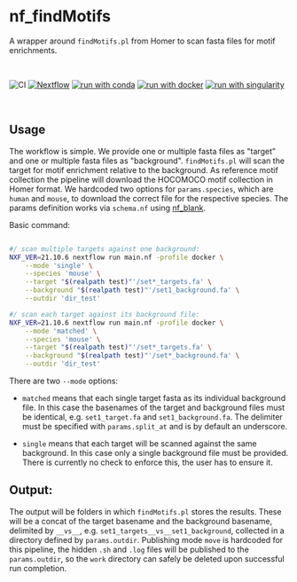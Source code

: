 # nf_findMotifs

A wrapper around `findMotifs.pl` from Homer to scan fasta files for motif enrichments.

<br>

![CI](https://github.com/ATpoint/nf_findMotifs/actions/workflows/CI.yml/badge.svg)
[![Nextflow](https://img.shields.io/badge/nextflow-%3E%3D21.10.6-green)](https://www.nextflow.io/)
[![run with conda](http://img.shields.io/badge/run%20with-conda-3EB049?labelColor=000000&logo=anaconda)](https://docs.conda.io/en/latest/)
[![run with docker](https://img.shields.io/badge/run%20with-docker-0db7ed?labelColor=000000&logo=docker)](https://www.docker.com/)
[![run with singularity](https://img.shields.io/badge/run%20with-singularity-1d355c.svg?labelColor=000000)](https://sylabs.io/docs/)

<br>

## Usage

The workflow is simple. We provide one or multiple fasta files as "target" and one or multiple fasta files as "background". `findMotifs.pl` will scan the target for motif enrichment relative to the background. As reference motif collection the pipeline will download the HOCOMOCO motif collection in Homer format. We hardcoded two options for `params.species`, which are `human` and `mouse`, to download the correct file for the respective species. The params definition works via `schema.nf` using [nf_blank](https://github.com/ATpoint/nf_blank).

Basic command:  

```bash

#/ scan multiple targets against one background:
NXF_VER=21.10.6 nextflow run main.nf -profile docker \
    --mode 'single' \
    --species 'mouse' \
    --target "$(realpath test)"'/set*_targets.fa' \
    --background "$(realpath test)"'/set1_background.fa' \
    --outdir 'dir_test'

#/ scan each target against its background file:    
NXF_VER=21.10.6 nextflow run main.nf -profile docker \
    --mode 'matched' \
    --species 'mouse' \
    --target "$(realpath test)"'/set*_targets.fa' \
    --background "$(realpath test)"'/set*_background.fa' \
    --outdir 'dir_test'

```

There are two `--mode` options:

- `matched` means that each single target fasta as its individual background file. In this case the basenames of the target and background files must be identical, e.g. `set1_target.fa` and `set1_background.fa`. The delimiter must be specified with `params.split_at` and is by default an underscore. 

- `single` means that each target will be scanned against the same background. In this case only a single background file must be provided. There is currently no check to enforce this, the user has to ensure it.

## Output:

The output will be folders in which `findMotifs.pl` stores the results. These will be a concat of the target basename and the background basename, delimited by `__vs__`, e.g. `set1_targets__vs__set1_background`, collected in a directory defined by `params.outdir`. Publishing mode `move` is hardcoded for this pipeline, the hidden `.sh` and `.log` files will be published to the `params.outdir`, so the `work` directory can safely be deleted upon successful run completion.
